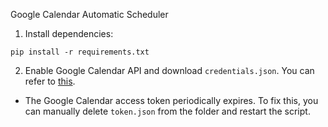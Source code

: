 Google Calendar Automatic Scheduler 

1. Install dependencies:
```
pip install -r requirements.txt
```
2. Enable Google Calendar API and download `credentials.json`. You can refer to [this](https://developers.google.com/workspace/guides/create-project).

* The Google Calendar access token periodically expires. To fix this, you can manually delete `token.json` from the folder and restart the script.
